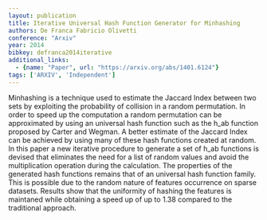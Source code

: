 ```yaml
---
layout: publication
title: Iterative Universal Hash Function Generator for Minhashing
authors: De Franca Fabricio Olivetti
conference: "Arxiv"
year: 2014
bibkey: defranca2014iterative
additional_links:
  - {name: "Paper", url: "https://arxiv.org/abs/1401.6124"}
tags: ['ARXIV', 'Independent']
---
```

Minhashing is a technique used to estimate the Jaccard Index between two sets by exploiting the probability of collision in a random permutation. In order to speed up the computation a random permutation can be approximated by using an universal hash function such as the h_ab function proposed by Carter and Wegman. A better estimate of the Jaccard Index can be achieved by using many of these hash functions created at random. In this paper a new iterative procedure to generate a set of h_ab functions is devised that eliminates the need for a list of random values and avoid the multiplication operation during the calculation. The properties of the generated hash functions remains that of an universal hash function family. This is possible due to the random nature of features occurrence on sparse datasets. Results show that the uniformity of hashing the features is maintaned while obtaining a speed up of up to 1.38 compared to the traditional approach.
